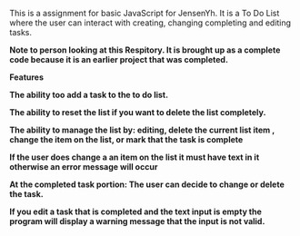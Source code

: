 This is a assignment for basic JavaScript for JensenYh. It is a To Do List where the user can interact with creating, changing completing and editing tasks. 

**Note to person looking at this Respitory. It is brought up as a complete code because it is an earlier project that was completed.**

**Features** 

**The ability too add a task to the to do list.** 

**The ability to reset the list if you want to delete the list completely.**

**The ability to manage the list by: editing, delete the current list item , change the item on the list, or mark that the task is complete**

**If the user does change a an item on the list it must have text in it otherwise an error message will occur**

**At the completed task portion: The user can decide to change or delete the task.** 

**If you edit a task that is completed and the text input is empty the program will display a warning message that the input is not valid.**
